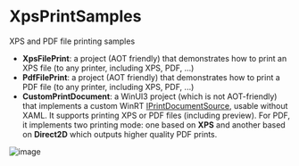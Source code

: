 # XpsPrintSamples
XPS and PDF file printing samples

* **XpsFilePrint**: a project (AOT friendly) that demonstrates how to print an XPS file (to any printer, including XPS, PDF, ...)
* **PdfFilePrint**: a project (AOT friendly) that demonstrates how to print a PDF file (to any printer, including XPS, PDF, ...)
* **CustomPrintDocument**: a WinUI3 project (which is not AOT-friendly) that implements a custom WinRT [IPrintDocumentSource](https://learn.microsoft.com/en-us/uwp/api/windows.graphics.printing.iprintdocumentsource), usable without XAML. It supports printing XPS or PDF files (including preview). For PDF, it implements two printing mode: one based on **XPS** and another based on **Direct2D** which outputs higher quality PDF prints.

![image](https://github.com/smourier/XpsPrintSamples/assets/5328574/5536ca26-eb92-46f3-812b-55eed74a1244)
